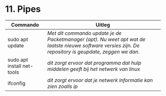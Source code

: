 # 11. Pipes

Commando | Uitleg
--- | ---
sudo apt update | _Met dit commando update je de Packetmanager (apt). Nu weet apt wat de laatste nieuwe software versies zijn. De repository is geupdate, zeggen we dan._
sudo apt install net-tools | _dit zorgt ervoor dat programma dat hulp middelen geeft bij het netwerk van linux_
ifconfig | _dit zorgt ervoor dat je netwerk informatie kan zien zoalls ip_